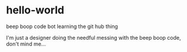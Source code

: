 # hello-world
beep boop code bot learning the git hub thing

I'm just a designer doing the needful messing with the beep boop code, don't mind me...
